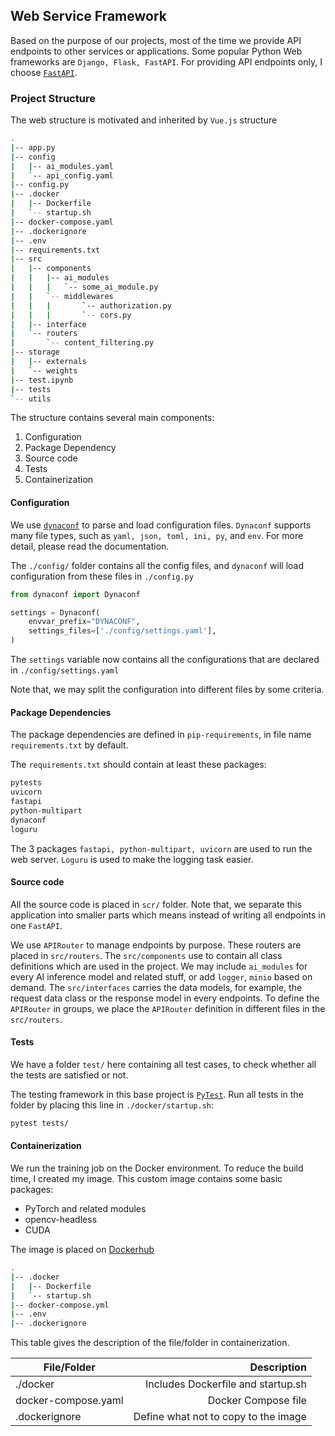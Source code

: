 ## Web Service Framework

Based on the purpose of our projects, most of the time we provide API endpoints to other services or applications. Some popular Python Web frameworks are `Django, Flask, FastAPI`. For providing API endpoints only, I choose [`FastAPI`](https://fastapi.tiangolo.com/).

### Project Structure

The web structure is motivated and inherited by `Vue.js` structure

```bash
.
|-- app.py
|-- config
|   |-- ai_modules.yaml
|   `-- api_config.yaml
|-- config.py
|-- .docker
|   |-- Dockerfile
|   `-- startup.sh
|-- docker-compose.yaml
|-- .dockerignore
|-- .env
|-- requirements.txt
|-- src
|   |-- components
|   |   |-- ai_modules
|   |   |   `-- some_ai_module.py
|   |   `-- middlewares
|	|   |       `-- authorization.py
|	|	|		`-- cors.py
|   |-- interface
|   `-- routers
|       `-- content_filtering.py
|-- storage
|   |-- externals
|   `-- weights
|-- test.ipynb
|-- tests
`-- utils
```

The structure contains several main components:

1. Configuration
2. Package Dependency
3. Source code
4. Tests
5. Containerization

#### Configuration

We use [`dynaconf`](https://www.dynaconf.com/) to parse and load configuration files. `Dynaconf` supports many file types, such as `yaml, json, toml, ini, py`, and `env`. For more detail, please read the documentation.

The `./config/` folder contains all the config files, and `dynaconf` will load configuration from these files in `./config.py`

```python
from dynaconf import Dynaconf

settings = Dynaconf(
    envvar_prefix="DYNACONF",
    settings_files=['./config/settings.yaml'],
)
```

The `settings` variable now contains all the configurations that are declared in `./config/settings.yaml`

Note that, we may split the configuration into different files by some criteria.

#### Package Dependencies

The package dependencies are defined in `pip-requirements`, in file name `requirements.txt` by default.

The `requirements.txt` should contain at least these packages:

```requirements.txt
pytests
uvicorn
fastapi
python-multipart
dynaconf
loguru
```

The 3 packages `fastapi, python-multipart, uvicorn` are used to run the web server. `Loguru` is used to make the logging task easier.

#### Source code

All the source code is placed in `scr/` folder. Note that, we separate this application into smaller parts which means instead of writing all endpoints in one `FastAPI`.

We use `APIRouter` to manage endpoints by purpose. These routers are placed in `src/routers`.
The `src/components` use to contain all class definitions which are used in the project. We may include `ai_modules` for every AI inference model and related stuff, or add `logger`, `minio` based on demand.
The `src/interfaces` carries the data models, for example, the request data class or the response model in every endpoints.
To define the `APIRouter` in groups, we place the `APIRouter` definition in different files in the `src/routers`.

#### Tests

We have a folder `test/` here containing all test cases, to check whether all the tests are satisfied or not.

The testing framework in this base project is [`PyTest`](https://docs.pytest.org/en/7.2.x/). Run all tests in the folder by placing this line in `./docker/startup.sh`:

```bash
pytest tests/
```

#### Containerization

We run the training job on the Docker environment. To reduce the build time, I created my image. This custom image contains some basic packages:

- PyTorch and related modules
- opencv-headless
- CUDA

The image is placed on [Dockerhub](https://hub.docker.com/r/gr000a1/torch-gpu/tags)

```bash
.
|-- .docker
|   |-- Dockerfile
|   `-- startup.sh
|-- docker-compose.yml
|-- .env
|-- .dockerignore
```

This table gives the description of the file/folder in containerization.

| File/Folder         |                          Description |
| ------------------- | -----------------------------------: |
| ./docker            |   Includes Dockerfile and startup.sh |
| docker-compose.yaml |                  Docker Compose file |
| .dockerignore       | Define what not to copy to the image |
